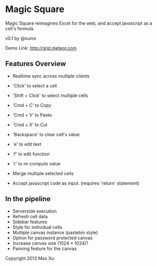 Magic Square 
============

Magic Square reimagines Excel for the web, and accept javascript as a cell's formula.


v0.1 by @xumx

Demo Link:
http://grid.meteor.com

Features Overview
-----------------
* Realtime sync across multiple clients

* 'Click' to select a cell
* 'Shift + Click' to select multiple cells
* 'Cmd + C' to Copy
* 'Cmd + V' to Paste
* 'Cmd + X' to Cut
* 'Backspace' to clear cell's value
* 'e' to edit text
* 'f' to edit function
* 'r' to re-compute value

* Merge multiple selected cells
* Accept javascript code as input. (requires 'return' statement)


In the pipeline
----------------
* Serverside execution
* Refresh cell data
* Sidebar features
* Style for individual cells
* Multiple canvas instance (pastebin style)
* Option for password protected canvas
* Increase canvas size (1024 * 1024)?
* Panning feature for the canvas


Copyright 2013 Max Xu